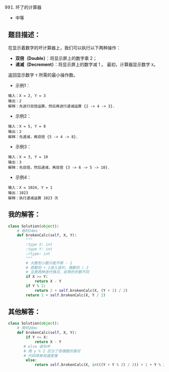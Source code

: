 991. 坏了的计算器

- 中等

## 题目描述：
在显示着数字的坏计算器上，我们可以执行以下两种操作：

- **双倍（Double）**：将显示屏上的数字乘 2；
- **递减（Decrement）**：将显示屏上的数字减 1 。
最初，计算器显示数字 `X`。

返回显示数字 `Y` 所需的最小操作数。

- 示例1：
```
输入：X = 2, Y = 3
输出：2
解释：先进行双倍运算，然后再进行递减运算 {2 -> 4 -> 3}.
```

- 示例2：
```
输入：X = 5, Y = 8
输出：2
解释：先递减，再双倍 {5 -> 4 -> 8}.
```

- 示例3：
```
输入：X = 3, Y = 10
输出：3
解释：先双倍，然后递减，再双倍 {3 -> 6 -> 5 -> 10}.
```

- 示例4：
```
输入：X = 1024, Y = 1
输出：1023
解释：执行递减运算 1023 次
```

## 我的解答：
``` python
class Solution(object):
    # 用时24ms
    def brokenCalc(self, X, Y):
        """
        :type X: int
        :type Y: int
        :rtype: int
        """
        # 大数到小数只能不断 - 1
        # 奇数则 + 1进入迭代，偶数则 / 2
        # 注意两种迭代情况，自带的步数不同
        if X >= Y:
            return X - Y
        if Y % 2:
            return 2 + self.brokenCalc(X, (Y + 1) / 2)
        return 1 + self.brokenCalc(X, Y / 2)
```

## 其他解答：
``` python
class Solution(object):
    # 用时28ms
    def brokenCalc(self, X, Y):
        if Y <= X:
            return X - Y
       # else 语句中
       # 用 y % 2 区分了奇偶数的情况
       # 代码简单但速度慢
        else:
            return self.brokenCalc(X, int((Y + Y % 2) / 2)) + 1 + Y % 2
```
